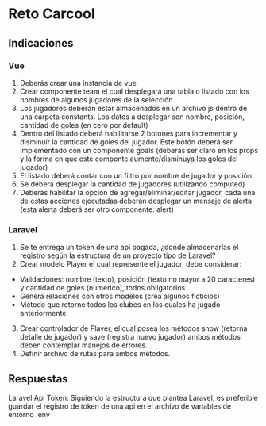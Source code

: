 # Reto Carcool

## Indicaciones

### Vue

1. Deberás crear una instancia de vue
2. Crear componente team el cual desplegará una tabla o listado con los nombres de algunos jugadores de la selección
3. Los jugadores deberán estar almacenados en un archivo js dentro de una carpeta constants. Los datos a desplegar son nombre, posición, cantidad de goles (en cero por default)
4. Dentro del listado deberá habilitarse 2 botones para incrementar y disminuir la cantidad de goles del jugador. Este botón deberá ser implementado con un componente goals (deberás ser claro en los props y la forma en que este componte aumente/disminuya los goles del jugador)
5. El listado deberá contar con un filtro por nombre de jugador y posición
6. Se deberá desplegar la cantidad de jugadores (utilizando computed)
7. Deberás habilitar la opción de agregar/eliminar/editar jugador, cada una de estas acciones ejecutadas deberán desplegar un mensaje de alerta (esta alerta deberá ser otro componente: alert)

### Laravel

1. Se te entrega un token de una api pagada, ¿donde almacenarías el registro según la estructura de un proyecto tipo de Laravel?
2. Crear modelo Player el cual represente el jugador, debe considerar:

- Validaciones: nombre (texto), posición (texto no mayor a 20 caracteres) y cantidad de goles (numérico), todos obligatorios
- Genera relaciones con otros modelos (crea algunos ficticios)
- Método que retorne todos los clubes en los cuales ha jugado anteriormente. 

3. Crear controlador de Player, el cual posea los métodos show (retorna detalle de jugador) y save (registra nuevo jugador) ambos métodos deben contemplar manejos de errores.
4. Definir archivo de rutas para ambos métodos.

## Respuestas

Laravel Api Token: Siguiendo la estructura que plantea Laravel, es preferible guardar el registro de token de una api en el archivo de variables de entorno .env
